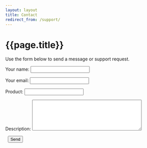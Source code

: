 ```yaml
---
layout: layout
title: Contact
redirect_from: /support/
---
```


{{page.title}}
===

Use the form below to send a message or support request.

<form action="http://getsimpleform.com/messages?form_api_token=e6eae6975dc108c66d07db50a623c53c" method="post">
  <input type="hidden" name="redirect_to" value="http://www.david.cm/contact-thankyou" />
  <p>
    <label>Your name:</label>
    <input type="text" name="name" maxlength="30">
  </p>
  <p>
    <label>Your email:</label>
    <input type="email" name="email" maxlength="30" />
  </p>
  <p>
    <label>Product:</label>
    <input type="text" name="product" maxlength="30" />
  </p>
  <p>
    <label>Description:</label>
    <textarea name="message" cols="40" rows="6" maxlength="1500" wrap="soft"></textarea>
  </p>
  <p>
    <label>&nbsp;</label>
    <input type="submit" value="Send" />
  </p>
</form>

